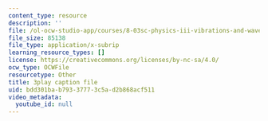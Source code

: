 ```yaml
---
content_type: resource
description: ''
file: /ol-ocw-studio-app/courses/8-03sc-physics-iii-vibrations-and-waves-fall-2016/bdd301bab79337773c5ad2b868acf511_BX4QPdP7fT8.srt
file_size: 85138
file_type: application/x-subrip
learning_resource_types: []
license: https://creativecommons.org/licenses/by-nc-sa/4.0/
ocw_type: OCWFile
resourcetype: Other
title: 3play caption file
uid: bdd301ba-b793-3777-3c5a-d2b868acf511
video_metadata:
  youtube_id: null
---
```

